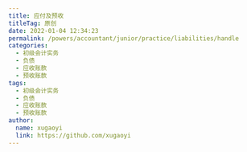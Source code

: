 ```yaml
---
title: 应付及预收
titleTag: 原创
date: 2022-01-04 12:34:23
permalink: /powers/accountant/junior/practice/liabilities/handle
categories: 
  - 初级会计实务
  - 负债
  - 应收账款
  - 预收账款
tags: 
  - 初级会计实务
  - 负债
  - 应收账款
  - 预收账款
author: 
  name: xugaoyi
  link: https://github.com/xugaoyi
---
```

